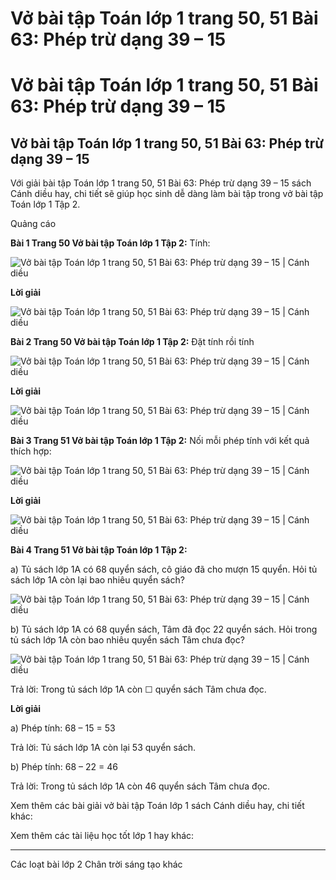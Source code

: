 # Vở bài tập Toán lớp 1 trang 50, 51 Bài 63: Phép trừ dạng 39 – 15

# Vở bài tập Toán lớp 1 trang 50, 51 Bài 63: Phép trừ dạng 39 – 15

## Vở bài tập Toán lớp 1 trang 50, 51 Bài 63: Phép trừ dạng 39 – 15

Với giải bài tập Toán lớp 1 trang 50, 51 Bài 63: Phép trừ dạng 39 – 15 sách Cánh diều hay, chi tiết sẽ giúp học sinh dễ dàng làm bài tập trong vở bài tập Toán lớp 1 Tập 2.

Quảng cáo

**Bài 1 Trang 50 Vở bài tập Toán lớp 1 Tập 2:** Tính: 

![Vở bài tập Toán lớp 1 trang 50, 51 Bài 63: Phép trừ dạng 39 – 15 | Cánh diều](https://www.vietjack.com/vbt-toan-1-cd/images/bai-63-phep-tru-dang-39-15.PNG)

**Lời giải**

![Vở bài tập Toán lớp 1 trang 50, 51 Bài 63: Phép trừ dạng 39 – 15 | Cánh diều](https://www.vietjack.com/vbt-toan-1-cd/images/bai-63-phep-tru-dang-39-15-a.PNG)

**Bài 2 Trang 50 Vở bài tập Toán lớp 1 Tập 2:** Đặt tính rồi tính 

![Vở bài tập Toán lớp 1 trang 50, 51 Bài 63: Phép trừ dạng 39 – 15 | Cánh diều](https://www.vietjack.com/vbt-toan-1-cd/images/bai-63-phep-tru-dang-39-15-b.PNG)

**Lời giải**

![Vở bài tập Toán lớp 1 trang 50, 51 Bài 63: Phép trừ dạng 39 – 15 | Cánh diều](https://www.vietjack.com/vbt-toan-1-cd/images/bai-63-phep-tru-dang-39-15-c.PNG)

**Bài 3 Trang 51 Vở bài tập Toán lớp 1 Tập 2:** Nối mỗi phép tính với kết quả thích hợp: 

![Vở bài tập Toán lớp 1 trang 50, 51 Bài 63: Phép trừ dạng 39 – 15 | Cánh diều](https://www.vietjack.com/vbt-toan-1-cd/images/bai-63-phep-tru-dang-39-15-d.PNG)

**Lời giải**

![Vở bài tập Toán lớp 1 trang 50, 51 Bài 63: Phép trừ dạng 39 – 15 | Cánh diều](https://www.vietjack.com/vbt-toan-1-cd/images/bai-63-phep-tru-dang-39-15-e.PNG)

**Bài 4 Trang 51 Vở bài tập Toán lớp 1 Tập 2:**

a) Tủ sách lớp 1A có 68 quyển sách, cô giáo đã cho mượn 15 quyển. Hỏi tủ sách lớp 1A còn lại bao nhiêu quyển sách?

![Vở bài tập Toán lớp 1 trang 50, 51 Bài 63: Phép trừ dạng 39 – 15 | Cánh diều](https://www.vietjack.com/vbt-toan-1-cd/images/bai-63-phep-tru-dang-39-15-1.PNG)

b) Tủ sách lớp 1A có 68 quyển sách, Tâm đã đọc 22 quyển sách. Hỏi trong tủ sách lớp 1A còn bao nhiêu quyển sách Tâm chưa đọc?

![Vở bài tập Toán lớp 1 trang 50, 51 Bài 63: Phép trừ dạng 39 – 15 | Cánh diều](https://www.vietjack.com/vbt-toan-1-cd/images/bai-63-phep-tru-dang-39-15-2.PNG)

Trả lời: Trong tủ sách lớp 1A còn ☐ quyển sách Tâm chưa đọc.

**Lời giải**

a) Phép tính: 68 – 15 = 53

Trả lời: Tủ sách lớp 1A còn lại 53 quyển sách.

b) Phép tính: 68 – 22 = 46

Trả lời: Trong tủ sách lớp 1A còn 46 quyển sách Tâm chưa đọc.

Xem thêm các bài giải vở bài tập Toán lớp 1 sách Cánh diều hay, chi tiết khác:

Xem thêm các tài liệu học tốt lớp 1 hay khác:

* * *

Các loạt bài lớp 2 Chân trời sáng tạo khác
